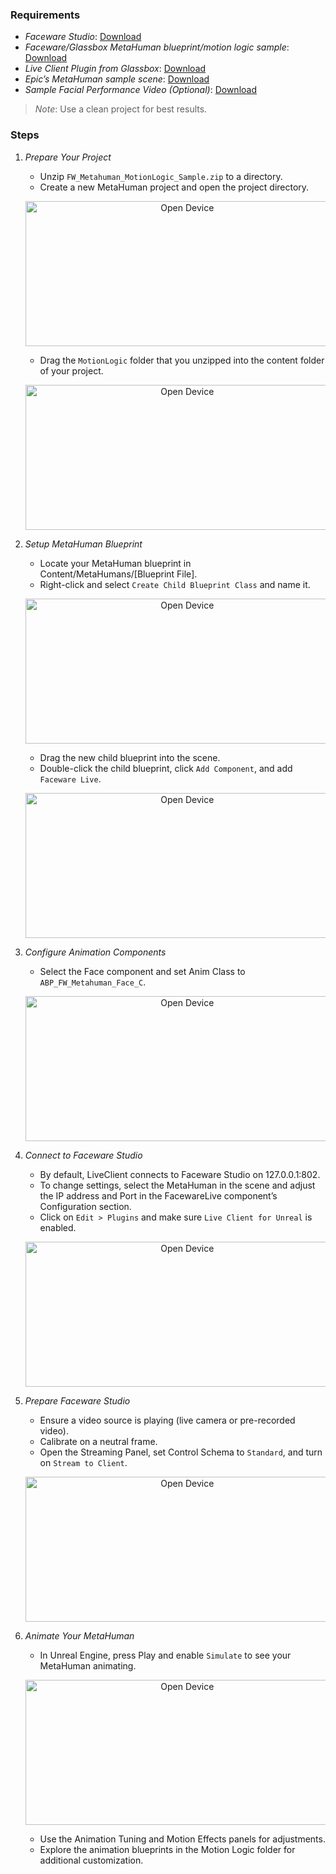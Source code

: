 
### Requirements
- *Faceware Studio*: [Download](https://facewaretech.odoo.com/downloads)
- *Faceware/Glassbox MetaHuman blueprint/motion logic sample*: [Download](https://drive.google.com/file/d/1mS2UF9Bkcqes2kkuUyGAx-W6g2Weo627/view?usp=sharing)
- *Live Client Plugin from Glassbox*: [Download](https://glassboxtech.com/products/live-client)
- *Epic’s MetaHuman sample scene*: [Download](https://www.unrealengine.com/marketplace/en-US/learn/metahumans)
- *Sample Facial Performance Video (Optional)*: [Download](https://drive.google.com/file/d/1i1HiXf0FIingfU-QQX4WmiqM0oBh9FZS/view?usp=sharing)

> *Note*: Use a clean project for best results.

### Steps

1. *Prepare Your Project*
   - Unzip `FW_Metahuman_MotionLogic_Sample.zip` to a directory.
   - Create a new MetaHuman project and open the project directory.
   <p align="center">
     <img src="../images/unreal/ready.png" width="502" height="232" alt="Open Device"></p>


   - Drag the `MotionLogic` folder that you unzipped into the content folder of your project.
   <p align="center">
     <img src="../images/unreal/ready.png" width="502" height="232" alt="Open Device">
   </p>
   
3. *Setup MetaHuman Blueprint*
   - Locate your MetaHuman blueprint in Content/MetaHumans/[Blueprint File].
   - Right-click and select `Create Child Blueprint Class` and name it.
   <p align="center">
     <img src="../images/unreal/ready.png" width="502" height="232" alt="Open Device"></p>

     
   - Drag the new child blueprint into the scene.
   - Double-click the child blueprint, click `Add Component`, and add `Faceware Live`.
   <p align="center">
     <img src="../images/unreal/ready.png" width="502" height="232" alt="Open Device">
   </p>

4. *Configure Animation Components*
   - Select the Face component and set Anim Class to `ABP_FW_Metahuman_Face_C`.
   <p align="center">
     <img src="../images/unreal/ready.png" width="502" height="232" alt="Open Device">
   </p>
     
5. *Connect to Faceware Studio*
   - By default, LiveClient connects to Faceware Studio on 127.0.0.1:802.
   - To change settings, select the MetaHuman in the scene and adjust the IP address and Port in the FacewareLive component’s Configuration section.
   - Click on `Edit > Plugins` and make sure `Live Client for Unreal` is enabled.
   <p align="center">
     <img src="../images/unreal/ready.png" width="502" height="232" alt="Open Device">
   </p>

6. *Prepare Faceware Studio*
   - Ensure a video source is playing (live camera or pre-recorded video).
   - Calibrate on a neutral frame.
   - Open the Streaming Panel, set Control Schema to `Standard`, and turn on `Stream to Client`.
   <p align="center">
     <img src="../images/unreal/ready.png" width="502" height="232" alt="Open Device">
   </p>

7. *Animate Your MetaHuman*
   - In Unreal Engine, press Play and enable `Simulate` to see your MetaHuman animating.
   <p align="center">
     <img src="../images/unreal/ready.png" width="502" height="232" alt="Open Device"></p>

     
   - Use the Animation Tuning and Motion Effects panels for adjustments.
   - Explore the animation blueprints in the Motion Logic folder for additional customization.
